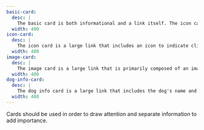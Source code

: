 ```yaml
---
basic-card:
  desc: |
    The basic card is both informational and a link itself. The icon card is used to indicate a highlight or a call-to-action.
  width: 400
icon-card:
  desc: |
    The icon card is a large link that includes an icon to indicate clickability and usually an image.
  width: 400
image-card:
  desc: |
    The image card is a large link that is primarily composed of an image related to the link content and a title.
  width: 400
dog-info-card:
  desc: |
    The dog info card is a large link that includes the dog's name and a brief description. The link leads to a page dedicated to that particular dog.
  width: 400
---
```


Cards should be used in order to draw attention and separate information to add importance.
